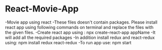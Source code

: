 # React-Movie-App
-Movie app using react 
-These files doesn't contain packages. Please install react app using following commands on terminal and replace the files with the given files. 
-Create react app using : npx create-react-app appName
-It will add all the required packages
-In addition install redux and react-redux using: npm install redux react-redux
-To run app use: npm start
